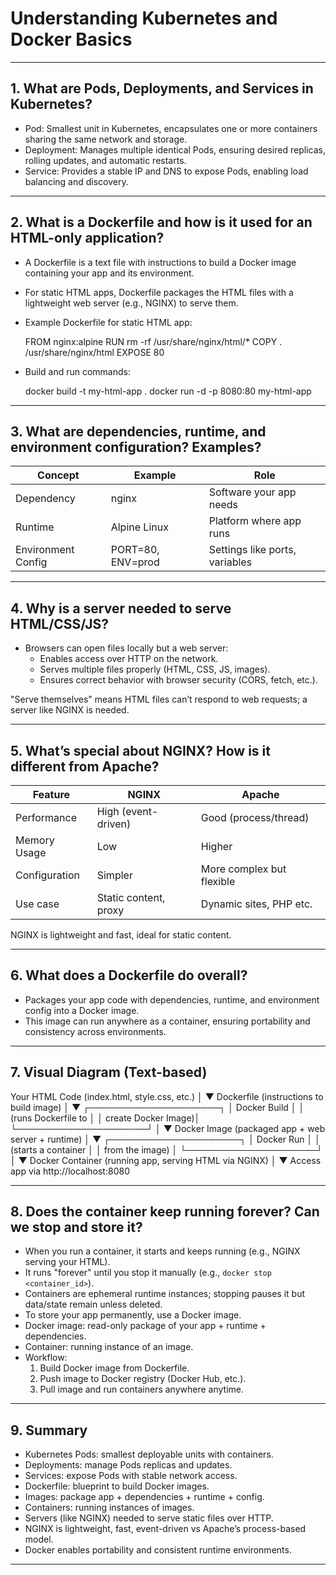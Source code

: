 # Understanding Kubernetes and Docker Basics

---

## 1. What are Pods, Deployments, and Services in Kubernetes?

- Pod: Smallest unit in Kubernetes, encapsulates one or more containers sharing the same network and storage.
- Deployment: Manages multiple identical Pods, ensuring desired replicas, rolling updates, and automatic restarts.
- Service: Provides a stable IP and DNS to expose Pods, enabling load balancing and discovery.

---

## 2. What is a Dockerfile and how is it used for an HTML-only application?

- A Dockerfile is a text file with instructions to build a Docker image containing your app and its environment.
- For static HTML apps, Dockerfile packages the HTML files with a lightweight web server (e.g., NGINX) to serve them.
- Example Dockerfile for static HTML app:

    FROM nginx:alpine
    RUN rm -rf /usr/share/nginx/html/*
    COPY . /usr/share/nginx/html
    EXPOSE 80

- Build and run commands:

    docker build -t my-html-app .
    docker run -d -p 8080:80 my-html-app

---

## 3. What are dependencies, runtime, and environment configuration? Examples?

Concept              | Example         | Role
-------------------- | --------------- | -------------------------------
Dependency           | nginx           | Software your app needs
Runtime              | Alpine Linux    | Platform where app runs
Environment Config   | PORT=80, ENV=prod | Settings like ports, variables

---

## 4. Why is a server needed to serve HTML/CSS/JS?

- Browsers can open files locally but a web server:
  - Enables access over HTTP on the network.
  - Serves multiple files properly (HTML, CSS, JS, images).
  - Ensures correct behavior with browser security (CORS, fetch, etc.).

"Serve themselves" means HTML files can’t respond to web requests; a server like NGINX is needed.

---

## 5. What’s special about NGINX? How is it different from Apache?

Feature       | NGINX                    | Apache
------------- | ------------------------ | ------------------------
Performance   | High (event-driven)      | Good (process/thread)
Memory Usage  | Low                      | Higher
Configuration | Simpler                  | More complex but flexible
Use case      | Static content, proxy    | Dynamic sites, PHP etc.

NGINX is lightweight and fast, ideal for static content.

---

## 6. What does a Dockerfile do overall?

- Packages your app code with dependencies, runtime, and environment config into a Docker image.
- This image can run anywhere as a container, ensuring portability and consistency across environments.

---

## 7. Visual Diagram (Text-based)

Your HTML Code (index.html, style.css, etc.)
             │
             ▼
        Dockerfile
     (instructions to build image)
             │
             ▼
   ┌─────────────────────┐
   │    Docker Build     │
   │ (runs Dockerfile to │
   │ create Docker Image)│
   └─────────────────────┘
             │
             ▼
       Docker Image
 (packaged app + web server + runtime)
             │
             ▼
   ┌─────────────────────┐
   │   Docker Run        │
   │ (starts a container │
   │  from the image)    │
   └─────────────────────┘
             │
             ▼
       Docker Container
 (running app, serving HTML via NGINX)
             │
             ▼
     Access app via
  http://localhost:8080

---

## 8. Does the container keep running forever? Can we stop and store it?

- When you run a container, it starts and keeps running (e.g., NGINX serving your HTML).
- It runs "forever" until you stop it manually (e.g., `docker stop <container_id>`).
- Containers are ephemeral runtime instances; stopping pauses it but data/state remain unless deleted.
- To store your app permanently, use a Docker image.
- Docker image: read-only package of your app + runtime + dependencies.
- Container: running instance of an image.
- Workflow:
    1. Build Docker image from Dockerfile.
    2. Push image to Docker registry (Docker Hub, etc.).
    3. Pull image and run containers anywhere anytime.

---

## 9. Summary

- Kubernetes Pods: smallest deployable units with containers.
- Deployments: manage Pods replicas and updates.
- Services: expose Pods with stable network access.
- Dockerfile: blueprint to build Docker images.
- Images: package app + dependencies + runtime + config.
- Containers: running instances of images.
- Servers (like NGINX) needed to serve static files over HTTP.
- NGINX is lightweight, fast, event-driven vs Apache’s process-based model.
- Docker enables portability and consistent runtime environments.

---
